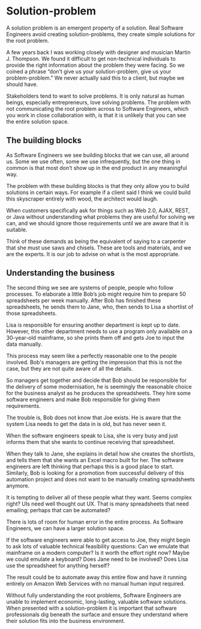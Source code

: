 # Solution-problem

A solution problem is an emergent property of a solution. Real Software Engineers avoid creating solution-problems, they create simple solutions for the root problem. 

A few years back I was working closely with designer and musician Martin J. Thompson. We found it difficult to get non-technical individuals to provide the right information about the problem they were facing. So we coined a phrase “don’t give us your solution-problem, give us your problem-problem.” We never actually said this to a client, but maybe we should have.

Stakeholders tend to want to solve problems. It is only natural as human beings, especially entrepreneurs, love solving problems. The problem with not communicating the root problem across to Software Engineers, which you work in close collaboration with, is that it is unlikely that you can see the entire solution space.

## The building blocks

As Software Engineers we see building blocks that we can use, all around us. Some we use often, some we use infrequently, but the one thing in common is that most don’t show up in the end product in any meaningful way. 

The problem with these building blocks is that they only allow you to build solutions in certain ways. For example if a client said I think we could build this skyscraper entirely with wood, the architect would laugh.

When customers specifically ask for things such as Web 2.0, AJAX, REST, or Java without understanding what problems they are useful for solving we can, and we should ignore those requirements until we are aware that it is suitable.

Think of these demands as being the equivalent of saying to a carpenter that she must use saws and chisels. These are tools and materials, and we are the experts. It is our job to advise on what is the most appropriate. 

## Understanding the business

The second thing we see are systems of people, people who follow processes. To elaborate a little Bob’s job might require him to prepare 50 spreadsheets per week manually. After Bob has finished these spreadsheets, he sends them to Jane, who, then sends to Lisa a shortlist of those spreadsheets. 

Lisa is responsible for ensuring another department is kept up to date. However, this other department needs to use a program only available on a 30-year-old mainframe, so she prints them off and gets Joe to input the data manually.

This process may seem like a perfectly reasonable one to the people involved. Bob's managers are getting the impression that this is not the case, but they are not quite aware of all the details.

So managers get together and decide that Bob should be responsible for the delivery of some modernisation, he is seemingly the reasonable choice for the business analyst as he produces the spreadsheets. They hire some software engineers and make Bob responsible for giving them requirements.

The trouble is, Bob does not know that Joe exists. He is aware that the system Lisa needs to get the data in is old, but has never seen it. 

When the software engineers speak to Lisa, she is very busy and just informs them that she wants to continue receiving that spreadsheet.  

When they talk to Jane, she explains in detail how she creates the shortlists, and tells them that she wants an Excel macro built for her. The software engineers are left thinking that perhaps this is a good place to start. Similarly, Bob is looking for a promotion from successful delivery of this automation project and does not want to be manually creating spreadsheets anymore.

It is tempting to deliver all of these people what they want. Seems complex right? UIs need well thought out UX. That is many spreadsheets that need emailing; perhaps that can be automated? 

There is lots of room for human error in the entire process. As Software Engineers, we can have a larger solution space. 

If the software engineers were able to get access to Joe, they might begin to ask lots of valuable technical feasibility questions: Can we emulate that mainframe on a modern computer? Is it worth the effort right now? Maybe we could emulate a keyboard? Does Jane need to be involved? Does Lisa use the spreadsheet for anything herself?

The result could be to automate away this entire flow and have it running entirely on Amazon Web Services with no manual human input required.

Without fully understanding the root problems, Software Engineers are unable to implement economic, long-lasting, valuable software solutions. When presented with a solution-problem it is important that software professionals dig beneath the surface and ensure they understand where their solution fits into the business environment.
